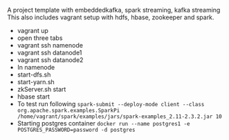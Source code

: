 A project template with embeddedkafka, spark streaming, kafka streaming
This also includes vagrant setup with hdfs, hbase, zookeeper and spark.
* vagrant up
* open three tabs
* vagrant ssh namenode
* vagrant ssh datanode1
* vagrant ssh datanode2
* In namenode
* start-dfs.sh
* start-yarn.sh
* zkServer.sh start
* hbase start
* To test run following
```spark-submit --deploy-mode client --class org.apache.spark.examples.SparkPi /home/vagrant/spark/examples/jars/spark-examples_2.11-2.3.2.jar 10```
* Starting postgres container
```docker run --name postgres1 -e POSTGRES_PASSWORD=password -d postgres```

